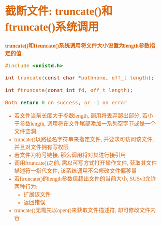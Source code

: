 <font size=4 color=#D8650D face="微软雅黑">

# 截断文件: truncate()和ftruncate()系统调用

**truncate()和fteuncate()系统调用将文件大小设置为length参数指定的值**

```c
#include <unistd.h>

int truncate(const char *pathname, off_t length);

int ftruncate(const int fd, off_t length);

Both return 0 on success, or -1 on error 

```

+ 若文件当前长度大于参数length, 调用将丢弃超出部分, 若小于参数length, 调用将在文件尾部添加一系列空字节或是一个文件空洞.
+ truncate()以路径名字符串来指定文件, 并要求可访问该文件, 并且对文件拥有写权限
+ 若文件为符号链接, 那么调用将对其进行接引用
+ 调用ftruncate()之前, 需以可写方式打开操作文件, 获取其文件描述符一指代文件, 该系统调用不会修改文件偏移量
+ 若ftruncate()的length参数值超出文件的当前大小, SUSv3允许两种行为:
	+ 扩展该文件
	+ 返回错误
+ truncate()无需先以open()来获取文件描述符, 却可修改文件内容